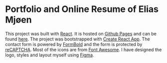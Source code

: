 # Portfolio and Online Resume of **Elias Mjøen**

This project was built with [React](https://reactjs.org/). It is hosted on [Github Pages](https://pages.github.com/) and can be found [here](https://elias.mjoen.ch/). The project was bootstrapped with [Create React App](https://create-react-app.dev/). The contact form is powered by [FormBold](https://formbold.com/) and the form is protected by [reCAPTCHA](https://www.google.com/recaptcha/about/).
Most of the icons are from [Font Awesome](https://fontawesome.com/).
I have designed the logo, styles and layout myself using [Figma](https://www.figma.com/).
